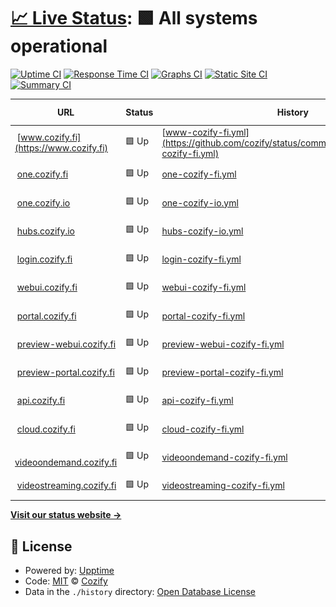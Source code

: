 # [📈 Live Status](https://status.cozify.io): <!--live status--> **🟩 All systems operational**

[![Uptime CI](https://github.com/cozify/status/workflows/Uptime%20CI/badge.svg)](https://github.com/cozify/status/actions?query=workflow%3A%22Uptime+CI%22)
[![Response Time CI](https://github.com/cozify/status/workflows/Response%20Time%20CI/badge.svg)](https://github.com/cozify/status/actions?query=workflow%3A%22Response+Time+CI%22)
[![Graphs CI](https://github.com/cozify/status/workflows/Graphs%20CI/badge.svg)](https://github.com/cozify/status/actions?query=workflow%3A%22Graphs+CI%22)
[![Static Site CI](https://github.com/cozify/status/workflows/Static%20Site%20CI/badge.svg)](https://github.com/cozify/status/actions?query=workflow%3A%22Static+Site+CI%22)
[![Summary CI](https://github.com/cozify/status/workflows/Summary%20CI/badge.svg)](https://github.com/cozify/status/actions?query=workflow%3A%22Summary+CI%22)

<!--start: status pages-->
<!-- This summary is generated by Upptime (https://github.com/upptime/upptime) -->
<!-- Do not edit this manually, your changes will be overwritten -->
<!-- prettier-ignore -->
| URL | Status | History | Response Time | Uptime |
| --- | ------ | ------- | ------------- | ------ |
| <img alt="" src="https://icons.duckduckgo.com/ip3/www.cozify.fi.ico" height="13"> [www.cozify.fi](https://www.cozify.fi) | 🟩 Up | [www-cozify-fi.yml](https://github.com/cozify/status/commits/HEAD/history/www-cozify-fi.yml) | <details><summary><img alt="Response time graph" src="./graphs/www-cozify-fi/response-time-week.png" height="20"> 329ms</summary><br><a href="https://status.cozify.io/history/www-cozify-fi"><img alt="Response time 465" src="https://img.shields.io/endpoint?url=https%3A%2F%2Fraw.githubusercontent.com%2Fcozify%2Fstatus%2FHEAD%2Fapi%2Fwww-cozify-fi%2Fresponse-time.json"></a><br><a href="https://status.cozify.io/history/www-cozify-fi"><img alt="24-hour response time 274" src="https://img.shields.io/endpoint?url=https%3A%2F%2Fraw.githubusercontent.com%2Fcozify%2Fstatus%2FHEAD%2Fapi%2Fwww-cozify-fi%2Fresponse-time-day.json"></a><br><a href="https://status.cozify.io/history/www-cozify-fi"><img alt="7-day response time 329" src="https://img.shields.io/endpoint?url=https%3A%2F%2Fraw.githubusercontent.com%2Fcozify%2Fstatus%2FHEAD%2Fapi%2Fwww-cozify-fi%2Fresponse-time-week.json"></a><br><a href="https://status.cozify.io/history/www-cozify-fi"><img alt="30-day response time 378" src="https://img.shields.io/endpoint?url=https%3A%2F%2Fraw.githubusercontent.com%2Fcozify%2Fstatus%2FHEAD%2Fapi%2Fwww-cozify-fi%2Fresponse-time-month.json"></a><br><a href="https://status.cozify.io/history/www-cozify-fi"><img alt="1-year response time 465" src="https://img.shields.io/endpoint?url=https%3A%2F%2Fraw.githubusercontent.com%2Fcozify%2Fstatus%2FHEAD%2Fapi%2Fwww-cozify-fi%2Fresponse-time-year.json"></a></details> | <details><summary><a href="https://status.cozify.io/history/www-cozify-fi">100.00%</a></summary><a href="https://status.cozify.io/history/www-cozify-fi"><img alt="All-time uptime 100.00%" src="https://img.shields.io/endpoint?url=https%3A%2F%2Fraw.githubusercontent.com%2Fcozify%2Fstatus%2FHEAD%2Fapi%2Fwww-cozify-fi%2Fuptime.json"></a><br><a href="https://status.cozify.io/history/www-cozify-fi"><img alt="24-hour uptime 100.00%" src="https://img.shields.io/endpoint?url=https%3A%2F%2Fraw.githubusercontent.com%2Fcozify%2Fstatus%2FHEAD%2Fapi%2Fwww-cozify-fi%2Fuptime-day.json"></a><br><a href="https://status.cozify.io/history/www-cozify-fi"><img alt="7-day uptime 100.00%" src="https://img.shields.io/endpoint?url=https%3A%2F%2Fraw.githubusercontent.com%2Fcozify%2Fstatus%2FHEAD%2Fapi%2Fwww-cozify-fi%2Fuptime-week.json"></a><br><a href="https://status.cozify.io/history/www-cozify-fi"><img alt="30-day uptime 100.00%" src="https://img.shields.io/endpoint?url=https%3A%2F%2Fraw.githubusercontent.com%2Fcozify%2Fstatus%2FHEAD%2Fapi%2Fwww-cozify-fi%2Fuptime-month.json"></a><br><a href="https://status.cozify.io/history/www-cozify-fi"><img alt="1-year uptime 100.00%" src="https://img.shields.io/endpoint?url=https%3A%2F%2Fraw.githubusercontent.com%2Fcozify%2Fstatus%2FHEAD%2Fapi%2Fwww-cozify-fi%2Fuptime-year.json"></a></details>
| <img alt="" src="https://status.cozify.io/favicon.svg" height="13"> [one.cozify.fi](https://one.cozify.fi/_/health) | 🟩 Up | [one-cozify-fi.yml](https://github.com/cozify/status/commits/HEAD/history/one-cozify-fi.yml) | <details><summary><img alt="Response time graph" src="./graphs/one-cozify-fi/response-time-week.png" height="20"> 672ms</summary><br><a href="https://status.cozify.io/history/one-cozify-fi"><img alt="Response time 815" src="https://img.shields.io/endpoint?url=https%3A%2F%2Fraw.githubusercontent.com%2Fcozify%2Fstatus%2FHEAD%2Fapi%2Fone-cozify-fi%2Fresponse-time.json"></a><br><a href="https://status.cozify.io/history/one-cozify-fi"><img alt="24-hour response time 485" src="https://img.shields.io/endpoint?url=https%3A%2F%2Fraw.githubusercontent.com%2Fcozify%2Fstatus%2FHEAD%2Fapi%2Fone-cozify-fi%2Fresponse-time-day.json"></a><br><a href="https://status.cozify.io/history/one-cozify-fi"><img alt="7-day response time 672" src="https://img.shields.io/endpoint?url=https%3A%2F%2Fraw.githubusercontent.com%2Fcozify%2Fstatus%2FHEAD%2Fapi%2Fone-cozify-fi%2Fresponse-time-week.json"></a><br><a href="https://status.cozify.io/history/one-cozify-fi"><img alt="30-day response time 897" src="https://img.shields.io/endpoint?url=https%3A%2F%2Fraw.githubusercontent.com%2Fcozify%2Fstatus%2FHEAD%2Fapi%2Fone-cozify-fi%2Fresponse-time-month.json"></a><br><a href="https://status.cozify.io/history/one-cozify-fi"><img alt="1-year response time 815" src="https://img.shields.io/endpoint?url=https%3A%2F%2Fraw.githubusercontent.com%2Fcozify%2Fstatus%2FHEAD%2Fapi%2Fone-cozify-fi%2Fresponse-time-year.json"></a></details> | <details><summary><a href="https://status.cozify.io/history/one-cozify-fi">100.00%</a></summary><a href="https://status.cozify.io/history/one-cozify-fi"><img alt="All-time uptime 99.99%" src="https://img.shields.io/endpoint?url=https%3A%2F%2Fraw.githubusercontent.com%2Fcozify%2Fstatus%2FHEAD%2Fapi%2Fone-cozify-fi%2Fuptime.json"></a><br><a href="https://status.cozify.io/history/one-cozify-fi"><img alt="24-hour uptime 100.00%" src="https://img.shields.io/endpoint?url=https%3A%2F%2Fraw.githubusercontent.com%2Fcozify%2Fstatus%2FHEAD%2Fapi%2Fone-cozify-fi%2Fuptime-day.json"></a><br><a href="https://status.cozify.io/history/one-cozify-fi"><img alt="7-day uptime 100.00%" src="https://img.shields.io/endpoint?url=https%3A%2F%2Fraw.githubusercontent.com%2Fcozify%2Fstatus%2FHEAD%2Fapi%2Fone-cozify-fi%2Fuptime-week.json"></a><br><a href="https://status.cozify.io/history/one-cozify-fi"><img alt="30-day uptime 100.00%" src="https://img.shields.io/endpoint?url=https%3A%2F%2Fraw.githubusercontent.com%2Fcozify%2Fstatus%2FHEAD%2Fapi%2Fone-cozify-fi%2Fuptime-month.json"></a><br><a href="https://status.cozify.io/history/one-cozify-fi"><img alt="1-year uptime 99.99%" src="https://img.shields.io/endpoint?url=https%3A%2F%2Fraw.githubusercontent.com%2Fcozify%2Fstatus%2FHEAD%2Fapi%2Fone-cozify-fi%2Fuptime-year.json"></a></details>
| <img alt="" src="https://status.cozify.io/favicon.svg" height="13"> [one.cozify.io](https://one.cozify.io/_/health) | 🟩 Up | [one-cozify-io.yml](https://github.com/cozify/status/commits/HEAD/history/one-cozify-io.yml) | <details><summary><img alt="Response time graph" src="./graphs/one-cozify-io/response-time-week.png" height="20"> 481ms</summary><br><a href="https://status.cozify.io/history/one-cozify-io"><img alt="Response time 670" src="https://img.shields.io/endpoint?url=https%3A%2F%2Fraw.githubusercontent.com%2Fcozify%2Fstatus%2FHEAD%2Fapi%2Fone-cozify-io%2Fresponse-time.json"></a><br><a href="https://status.cozify.io/history/one-cozify-io"><img alt="24-hour response time 396" src="https://img.shields.io/endpoint?url=https%3A%2F%2Fraw.githubusercontent.com%2Fcozify%2Fstatus%2FHEAD%2Fapi%2Fone-cozify-io%2Fresponse-time-day.json"></a><br><a href="https://status.cozify.io/history/one-cozify-io"><img alt="7-day response time 481" src="https://img.shields.io/endpoint?url=https%3A%2F%2Fraw.githubusercontent.com%2Fcozify%2Fstatus%2FHEAD%2Fapi%2Fone-cozify-io%2Fresponse-time-week.json"></a><br><a href="https://status.cozify.io/history/one-cozify-io"><img alt="30-day response time 518" src="https://img.shields.io/endpoint?url=https%3A%2F%2Fraw.githubusercontent.com%2Fcozify%2Fstatus%2FHEAD%2Fapi%2Fone-cozify-io%2Fresponse-time-month.json"></a><br><a href="https://status.cozify.io/history/one-cozify-io"><img alt="1-year response time 670" src="https://img.shields.io/endpoint?url=https%3A%2F%2Fraw.githubusercontent.com%2Fcozify%2Fstatus%2FHEAD%2Fapi%2Fone-cozify-io%2Fresponse-time-year.json"></a></details> | <details><summary><a href="https://status.cozify.io/history/one-cozify-io">100.00%</a></summary><a href="https://status.cozify.io/history/one-cozify-io"><img alt="All-time uptime 100.00%" src="https://img.shields.io/endpoint?url=https%3A%2F%2Fraw.githubusercontent.com%2Fcozify%2Fstatus%2FHEAD%2Fapi%2Fone-cozify-io%2Fuptime.json"></a><br><a href="https://status.cozify.io/history/one-cozify-io"><img alt="24-hour uptime 100.00%" src="https://img.shields.io/endpoint?url=https%3A%2F%2Fraw.githubusercontent.com%2Fcozify%2Fstatus%2FHEAD%2Fapi%2Fone-cozify-io%2Fuptime-day.json"></a><br><a href="https://status.cozify.io/history/one-cozify-io"><img alt="7-day uptime 100.00%" src="https://img.shields.io/endpoint?url=https%3A%2F%2Fraw.githubusercontent.com%2Fcozify%2Fstatus%2FHEAD%2Fapi%2Fone-cozify-io%2Fuptime-week.json"></a><br><a href="https://status.cozify.io/history/one-cozify-io"><img alt="30-day uptime 100.00%" src="https://img.shields.io/endpoint?url=https%3A%2F%2Fraw.githubusercontent.com%2Fcozify%2Fstatus%2FHEAD%2Fapi%2Fone-cozify-io%2Fuptime-month.json"></a><br><a href="https://status.cozify.io/history/one-cozify-io"><img alt="1-year uptime 100.00%" src="https://img.shields.io/endpoint?url=https%3A%2F%2Fraw.githubusercontent.com%2Fcozify%2Fstatus%2FHEAD%2Fapi%2Fone-cozify-io%2Fuptime-year.json"></a></details>
| <img alt="" src="https://status.cozify.io/favicon.svg" height="13"> [hubs.cozify.io](https://hubs.cozify.io/_/health) | 🟩 Up | [hubs-cozify-io.yml](https://github.com/cozify/status/commits/HEAD/history/hubs-cozify-io.yml) | <details><summary><img alt="Response time graph" src="./graphs/hubs-cozify-io/response-time-week.png" height="20"> 509ms</summary><br><a href="https://status.cozify.io/history/hubs-cozify-io"><img alt="Response time 632" src="https://img.shields.io/endpoint?url=https%3A%2F%2Fraw.githubusercontent.com%2Fcozify%2Fstatus%2FHEAD%2Fapi%2Fhubs-cozify-io%2Fresponse-time.json"></a><br><a href="https://status.cozify.io/history/hubs-cozify-io"><img alt="24-hour response time 616" src="https://img.shields.io/endpoint?url=https%3A%2F%2Fraw.githubusercontent.com%2Fcozify%2Fstatus%2FHEAD%2Fapi%2Fhubs-cozify-io%2Fresponse-time-day.json"></a><br><a href="https://status.cozify.io/history/hubs-cozify-io"><img alt="7-day response time 509" src="https://img.shields.io/endpoint?url=https%3A%2F%2Fraw.githubusercontent.com%2Fcozify%2Fstatus%2FHEAD%2Fapi%2Fhubs-cozify-io%2Fresponse-time-week.json"></a><br><a href="https://status.cozify.io/history/hubs-cozify-io"><img alt="30-day response time 513" src="https://img.shields.io/endpoint?url=https%3A%2F%2Fraw.githubusercontent.com%2Fcozify%2Fstatus%2FHEAD%2Fapi%2Fhubs-cozify-io%2Fresponse-time-month.json"></a><br><a href="https://status.cozify.io/history/hubs-cozify-io"><img alt="1-year response time 632" src="https://img.shields.io/endpoint?url=https%3A%2F%2Fraw.githubusercontent.com%2Fcozify%2Fstatus%2FHEAD%2Fapi%2Fhubs-cozify-io%2Fresponse-time-year.json"></a></details> | <details><summary><a href="https://status.cozify.io/history/hubs-cozify-io">100.00%</a></summary><a href="https://status.cozify.io/history/hubs-cozify-io"><img alt="All-time uptime 100.00%" src="https://img.shields.io/endpoint?url=https%3A%2F%2Fraw.githubusercontent.com%2Fcozify%2Fstatus%2FHEAD%2Fapi%2Fhubs-cozify-io%2Fuptime.json"></a><br><a href="https://status.cozify.io/history/hubs-cozify-io"><img alt="24-hour uptime 100.00%" src="https://img.shields.io/endpoint?url=https%3A%2F%2Fraw.githubusercontent.com%2Fcozify%2Fstatus%2FHEAD%2Fapi%2Fhubs-cozify-io%2Fuptime-day.json"></a><br><a href="https://status.cozify.io/history/hubs-cozify-io"><img alt="7-day uptime 100.00%" src="https://img.shields.io/endpoint?url=https%3A%2F%2Fraw.githubusercontent.com%2Fcozify%2Fstatus%2FHEAD%2Fapi%2Fhubs-cozify-io%2Fuptime-week.json"></a><br><a href="https://status.cozify.io/history/hubs-cozify-io"><img alt="30-day uptime 100.00%" src="https://img.shields.io/endpoint?url=https%3A%2F%2Fraw.githubusercontent.com%2Fcozify%2Fstatus%2FHEAD%2Fapi%2Fhubs-cozify-io%2Fuptime-month.json"></a><br><a href="https://status.cozify.io/history/hubs-cozify-io"><img alt="1-year uptime 100.00%" src="https://img.shields.io/endpoint?url=https%3A%2F%2Fraw.githubusercontent.com%2Fcozify%2Fstatus%2FHEAD%2Fapi%2Fhubs-cozify-io%2Fuptime-year.json"></a></details>
| <img alt="" src="https://icons.duckduckgo.com/ip3/login.cozify.fi.ico" height="13"> [login.cozify.fi](https://login.cozify.fi) | 🟩 Up | [login-cozify-fi.yml](https://github.com/cozify/status/commits/HEAD/history/login-cozify-fi.yml) | <details><summary><img alt="Response time graph" src="./graphs/login-cozify-fi/response-time-week.png" height="20"> 534ms</summary><br><a href="https://status.cozify.io/history/login-cozify-fi"><img alt="Response time 612" src="https://img.shields.io/endpoint?url=https%3A%2F%2Fraw.githubusercontent.com%2Fcozify%2Fstatus%2FHEAD%2Fapi%2Flogin-cozify-fi%2Fresponse-time.json"></a><br><a href="https://status.cozify.io/history/login-cozify-fi"><img alt="24-hour response time 442" src="https://img.shields.io/endpoint?url=https%3A%2F%2Fraw.githubusercontent.com%2Fcozify%2Fstatus%2FHEAD%2Fapi%2Flogin-cozify-fi%2Fresponse-time-day.json"></a><br><a href="https://status.cozify.io/history/login-cozify-fi"><img alt="7-day response time 534" src="https://img.shields.io/endpoint?url=https%3A%2F%2Fraw.githubusercontent.com%2Fcozify%2Fstatus%2FHEAD%2Fapi%2Flogin-cozify-fi%2Fresponse-time-week.json"></a><br><a href="https://status.cozify.io/history/login-cozify-fi"><img alt="30-day response time 534" src="https://img.shields.io/endpoint?url=https%3A%2F%2Fraw.githubusercontent.com%2Fcozify%2Fstatus%2FHEAD%2Fapi%2Flogin-cozify-fi%2Fresponse-time-month.json"></a><br><a href="https://status.cozify.io/history/login-cozify-fi"><img alt="1-year response time 612" src="https://img.shields.io/endpoint?url=https%3A%2F%2Fraw.githubusercontent.com%2Fcozify%2Fstatus%2FHEAD%2Fapi%2Flogin-cozify-fi%2Fresponse-time-year.json"></a></details> | <details><summary><a href="https://status.cozify.io/history/login-cozify-fi">100.00%</a></summary><a href="https://status.cozify.io/history/login-cozify-fi"><img alt="All-time uptime 100.00%" src="https://img.shields.io/endpoint?url=https%3A%2F%2Fraw.githubusercontent.com%2Fcozify%2Fstatus%2FHEAD%2Fapi%2Flogin-cozify-fi%2Fuptime.json"></a><br><a href="https://status.cozify.io/history/login-cozify-fi"><img alt="24-hour uptime 100.00%" src="https://img.shields.io/endpoint?url=https%3A%2F%2Fraw.githubusercontent.com%2Fcozify%2Fstatus%2FHEAD%2Fapi%2Flogin-cozify-fi%2Fuptime-day.json"></a><br><a href="https://status.cozify.io/history/login-cozify-fi"><img alt="7-day uptime 100.00%" src="https://img.shields.io/endpoint?url=https%3A%2F%2Fraw.githubusercontent.com%2Fcozify%2Fstatus%2FHEAD%2Fapi%2Flogin-cozify-fi%2Fuptime-week.json"></a><br><a href="https://status.cozify.io/history/login-cozify-fi"><img alt="30-day uptime 100.00%" src="https://img.shields.io/endpoint?url=https%3A%2F%2Fraw.githubusercontent.com%2Fcozify%2Fstatus%2FHEAD%2Fapi%2Flogin-cozify-fi%2Fuptime-month.json"></a><br><a href="https://status.cozify.io/history/login-cozify-fi"><img alt="1-year uptime 100.00%" src="https://img.shields.io/endpoint?url=https%3A%2F%2Fraw.githubusercontent.com%2Fcozify%2Fstatus%2FHEAD%2Fapi%2Flogin-cozify-fi%2Fuptime-year.json"></a></details>
| <img alt="" src="https://icons.duckduckgo.com/ip3/webui.cozify.fi.ico" height="13"> [webui.cozify.fi](https://webui.cozify.fi) | 🟩 Up | [webui-cozify-fi.yml](https://github.com/cozify/status/commits/HEAD/history/webui-cozify-fi.yml) | <details><summary><img alt="Response time graph" src="./graphs/webui-cozify-fi/response-time-week.png" height="20"> 142ms</summary><br><a href="https://status.cozify.io/history/webui-cozify-fi"><img alt="Response time 222" src="https://img.shields.io/endpoint?url=https%3A%2F%2Fraw.githubusercontent.com%2Fcozify%2Fstatus%2FHEAD%2Fapi%2Fwebui-cozify-fi%2Fresponse-time.json"></a><br><a href="https://status.cozify.io/history/webui-cozify-fi"><img alt="24-hour response time 148" src="https://img.shields.io/endpoint?url=https%3A%2F%2Fraw.githubusercontent.com%2Fcozify%2Fstatus%2FHEAD%2Fapi%2Fwebui-cozify-fi%2Fresponse-time-day.json"></a><br><a href="https://status.cozify.io/history/webui-cozify-fi"><img alt="7-day response time 142" src="https://img.shields.io/endpoint?url=https%3A%2F%2Fraw.githubusercontent.com%2Fcozify%2Fstatus%2FHEAD%2Fapi%2Fwebui-cozify-fi%2Fresponse-time-week.json"></a><br><a href="https://status.cozify.io/history/webui-cozify-fi"><img alt="30-day response time 198" src="https://img.shields.io/endpoint?url=https%3A%2F%2Fraw.githubusercontent.com%2Fcozify%2Fstatus%2FHEAD%2Fapi%2Fwebui-cozify-fi%2Fresponse-time-month.json"></a><br><a href="https://status.cozify.io/history/webui-cozify-fi"><img alt="1-year response time 222" src="https://img.shields.io/endpoint?url=https%3A%2F%2Fraw.githubusercontent.com%2Fcozify%2Fstatus%2FHEAD%2Fapi%2Fwebui-cozify-fi%2Fresponse-time-year.json"></a></details> | <details><summary><a href="https://status.cozify.io/history/webui-cozify-fi">100.00%</a></summary><a href="https://status.cozify.io/history/webui-cozify-fi"><img alt="All-time uptime 99.94%" src="https://img.shields.io/endpoint?url=https%3A%2F%2Fraw.githubusercontent.com%2Fcozify%2Fstatus%2FHEAD%2Fapi%2Fwebui-cozify-fi%2Fuptime.json"></a><br><a href="https://status.cozify.io/history/webui-cozify-fi"><img alt="24-hour uptime 100.00%" src="https://img.shields.io/endpoint?url=https%3A%2F%2Fraw.githubusercontent.com%2Fcozify%2Fstatus%2FHEAD%2Fapi%2Fwebui-cozify-fi%2Fuptime-day.json"></a><br><a href="https://status.cozify.io/history/webui-cozify-fi"><img alt="7-day uptime 100.00%" src="https://img.shields.io/endpoint?url=https%3A%2F%2Fraw.githubusercontent.com%2Fcozify%2Fstatus%2FHEAD%2Fapi%2Fwebui-cozify-fi%2Fuptime-week.json"></a><br><a href="https://status.cozify.io/history/webui-cozify-fi"><img alt="30-day uptime 100.00%" src="https://img.shields.io/endpoint?url=https%3A%2F%2Fraw.githubusercontent.com%2Fcozify%2Fstatus%2FHEAD%2Fapi%2Fwebui-cozify-fi%2Fuptime-month.json"></a><br><a href="https://status.cozify.io/history/webui-cozify-fi"><img alt="1-year uptime 99.94%" src="https://img.shields.io/endpoint?url=https%3A%2F%2Fraw.githubusercontent.com%2Fcozify%2Fstatus%2FHEAD%2Fapi%2Fwebui-cozify-fi%2Fuptime-year.json"></a></details>
| <img alt="" src="https://icons.duckduckgo.com/ip3/portal.cozify.fi.ico" height="13"> [portal.cozify.fi](https://portal.cozify.fi) | 🟩 Up | [portal-cozify-fi.yml](https://github.com/cozify/status/commits/HEAD/history/portal-cozify-fi.yml) | <details><summary><img alt="Response time graph" src="./graphs/portal-cozify-fi/response-time-week.png" height="20"> 205ms</summary><br><a href="https://status.cozify.io/history/portal-cozify-fi"><img alt="Response time 217" src="https://img.shields.io/endpoint?url=https%3A%2F%2Fraw.githubusercontent.com%2Fcozify%2Fstatus%2FHEAD%2Fapi%2Fportal-cozify-fi%2Fresponse-time.json"></a><br><a href="https://status.cozify.io/history/portal-cozify-fi"><img alt="24-hour response time 92" src="https://img.shields.io/endpoint?url=https%3A%2F%2Fraw.githubusercontent.com%2Fcozify%2Fstatus%2FHEAD%2Fapi%2Fportal-cozify-fi%2Fresponse-time-day.json"></a><br><a href="https://status.cozify.io/history/portal-cozify-fi"><img alt="7-day response time 205" src="https://img.shields.io/endpoint?url=https%3A%2F%2Fraw.githubusercontent.com%2Fcozify%2Fstatus%2FHEAD%2Fapi%2Fportal-cozify-fi%2Fresponse-time-week.json"></a><br><a href="https://status.cozify.io/history/portal-cozify-fi"><img alt="30-day response time 220" src="https://img.shields.io/endpoint?url=https%3A%2F%2Fraw.githubusercontent.com%2Fcozify%2Fstatus%2FHEAD%2Fapi%2Fportal-cozify-fi%2Fresponse-time-month.json"></a><br><a href="https://status.cozify.io/history/portal-cozify-fi"><img alt="1-year response time 217" src="https://img.shields.io/endpoint?url=https%3A%2F%2Fraw.githubusercontent.com%2Fcozify%2Fstatus%2FHEAD%2Fapi%2Fportal-cozify-fi%2Fresponse-time-year.json"></a></details> | <details><summary><a href="https://status.cozify.io/history/portal-cozify-fi">100.00%</a></summary><a href="https://status.cozify.io/history/portal-cozify-fi"><img alt="All-time uptime 99.94%" src="https://img.shields.io/endpoint?url=https%3A%2F%2Fraw.githubusercontent.com%2Fcozify%2Fstatus%2FHEAD%2Fapi%2Fportal-cozify-fi%2Fuptime.json"></a><br><a href="https://status.cozify.io/history/portal-cozify-fi"><img alt="24-hour uptime 100.00%" src="https://img.shields.io/endpoint?url=https%3A%2F%2Fraw.githubusercontent.com%2Fcozify%2Fstatus%2FHEAD%2Fapi%2Fportal-cozify-fi%2Fuptime-day.json"></a><br><a href="https://status.cozify.io/history/portal-cozify-fi"><img alt="7-day uptime 100.00%" src="https://img.shields.io/endpoint?url=https%3A%2F%2Fraw.githubusercontent.com%2Fcozify%2Fstatus%2FHEAD%2Fapi%2Fportal-cozify-fi%2Fuptime-week.json"></a><br><a href="https://status.cozify.io/history/portal-cozify-fi"><img alt="30-day uptime 100.00%" src="https://img.shields.io/endpoint?url=https%3A%2F%2Fraw.githubusercontent.com%2Fcozify%2Fstatus%2FHEAD%2Fapi%2Fportal-cozify-fi%2Fuptime-month.json"></a><br><a href="https://status.cozify.io/history/portal-cozify-fi"><img alt="1-year uptime 99.94%" src="https://img.shields.io/endpoint?url=https%3A%2F%2Fraw.githubusercontent.com%2Fcozify%2Fstatus%2FHEAD%2Fapi%2Fportal-cozify-fi%2Fuptime-year.json"></a></details>
| <img alt="" src="https://icons.duckduckgo.com/ip3/preview-webui.cozify.fi.ico" height="13"> [preview-webui.cozify.fi](https://preview-webui.cozify.fi) | 🟩 Up | [preview-webui-cozify-fi.yml](https://github.com/cozify/status/commits/HEAD/history/preview-webui-cozify-fi.yml) | <details><summary><img alt="Response time graph" src="./graphs/preview-webui-cozify-fi/response-time-week.png" height="20"> 153ms</summary><br><a href="https://status.cozify.io/history/preview-webui-cozify-fi"><img alt="Response time 226" src="https://img.shields.io/endpoint?url=https%3A%2F%2Fraw.githubusercontent.com%2Fcozify%2Fstatus%2FHEAD%2Fapi%2Fpreview-webui-cozify-fi%2Fresponse-time.json"></a><br><a href="https://status.cozify.io/history/preview-webui-cozify-fi"><img alt="24-hour response time 74" src="https://img.shields.io/endpoint?url=https%3A%2F%2Fraw.githubusercontent.com%2Fcozify%2Fstatus%2FHEAD%2Fapi%2Fpreview-webui-cozify-fi%2Fresponse-time-day.json"></a><br><a href="https://status.cozify.io/history/preview-webui-cozify-fi"><img alt="7-day response time 153" src="https://img.shields.io/endpoint?url=https%3A%2F%2Fraw.githubusercontent.com%2Fcozify%2Fstatus%2FHEAD%2Fapi%2Fpreview-webui-cozify-fi%2Fresponse-time-week.json"></a><br><a href="https://status.cozify.io/history/preview-webui-cozify-fi"><img alt="30-day response time 206" src="https://img.shields.io/endpoint?url=https%3A%2F%2Fraw.githubusercontent.com%2Fcozify%2Fstatus%2FHEAD%2Fapi%2Fpreview-webui-cozify-fi%2Fresponse-time-month.json"></a><br><a href="https://status.cozify.io/history/preview-webui-cozify-fi"><img alt="1-year response time 226" src="https://img.shields.io/endpoint?url=https%3A%2F%2Fraw.githubusercontent.com%2Fcozify%2Fstatus%2FHEAD%2Fapi%2Fpreview-webui-cozify-fi%2Fresponse-time-year.json"></a></details> | <details><summary><a href="https://status.cozify.io/history/preview-webui-cozify-fi">100.00%</a></summary><a href="https://status.cozify.io/history/preview-webui-cozify-fi"><img alt="All-time uptime 99.94%" src="https://img.shields.io/endpoint?url=https%3A%2F%2Fraw.githubusercontent.com%2Fcozify%2Fstatus%2FHEAD%2Fapi%2Fpreview-webui-cozify-fi%2Fuptime.json"></a><br><a href="https://status.cozify.io/history/preview-webui-cozify-fi"><img alt="24-hour uptime 100.00%" src="https://img.shields.io/endpoint?url=https%3A%2F%2Fraw.githubusercontent.com%2Fcozify%2Fstatus%2FHEAD%2Fapi%2Fpreview-webui-cozify-fi%2Fuptime-day.json"></a><br><a href="https://status.cozify.io/history/preview-webui-cozify-fi"><img alt="7-day uptime 100.00%" src="https://img.shields.io/endpoint?url=https%3A%2F%2Fraw.githubusercontent.com%2Fcozify%2Fstatus%2FHEAD%2Fapi%2Fpreview-webui-cozify-fi%2Fuptime-week.json"></a><br><a href="https://status.cozify.io/history/preview-webui-cozify-fi"><img alt="30-day uptime 100.00%" src="https://img.shields.io/endpoint?url=https%3A%2F%2Fraw.githubusercontent.com%2Fcozify%2Fstatus%2FHEAD%2Fapi%2Fpreview-webui-cozify-fi%2Fuptime-month.json"></a><br><a href="https://status.cozify.io/history/preview-webui-cozify-fi"><img alt="1-year uptime 99.94%" src="https://img.shields.io/endpoint?url=https%3A%2F%2Fraw.githubusercontent.com%2Fcozify%2Fstatus%2FHEAD%2Fapi%2Fpreview-webui-cozify-fi%2Fuptime-year.json"></a></details>
| <img alt="" src="https://icons.duckduckgo.com/ip3/preview-portal.cozify.fi.ico" height="13"> [preview-portal.cozify.fi](https://preview-portal.cozify.fi) | 🟩 Up | [preview-portal-cozify-fi.yml](https://github.com/cozify/status/commits/HEAD/history/preview-portal-cozify-fi.yml) | <details><summary><img alt="Response time graph" src="./graphs/preview-portal-cozify-fi/response-time-week.png" height="20"> 165ms</summary><br><a href="https://status.cozify.io/history/preview-portal-cozify-fi"><img alt="Response time 235" src="https://img.shields.io/endpoint?url=https%3A%2F%2Fraw.githubusercontent.com%2Fcozify%2Fstatus%2FHEAD%2Fapi%2Fpreview-portal-cozify-fi%2Fresponse-time.json"></a><br><a href="https://status.cozify.io/history/preview-portal-cozify-fi"><img alt="24-hour response time 136" src="https://img.shields.io/endpoint?url=https%3A%2F%2Fraw.githubusercontent.com%2Fcozify%2Fstatus%2FHEAD%2Fapi%2Fpreview-portal-cozify-fi%2Fresponse-time-day.json"></a><br><a href="https://status.cozify.io/history/preview-portal-cozify-fi"><img alt="7-day response time 165" src="https://img.shields.io/endpoint?url=https%3A%2F%2Fraw.githubusercontent.com%2Fcozify%2Fstatus%2FHEAD%2Fapi%2Fpreview-portal-cozify-fi%2Fresponse-time-week.json"></a><br><a href="https://status.cozify.io/history/preview-portal-cozify-fi"><img alt="30-day response time 200" src="https://img.shields.io/endpoint?url=https%3A%2F%2Fraw.githubusercontent.com%2Fcozify%2Fstatus%2FHEAD%2Fapi%2Fpreview-portal-cozify-fi%2Fresponse-time-month.json"></a><br><a href="https://status.cozify.io/history/preview-portal-cozify-fi"><img alt="1-year response time 235" src="https://img.shields.io/endpoint?url=https%3A%2F%2Fraw.githubusercontent.com%2Fcozify%2Fstatus%2FHEAD%2Fapi%2Fpreview-portal-cozify-fi%2Fresponse-time-year.json"></a></details> | <details><summary><a href="https://status.cozify.io/history/preview-portal-cozify-fi">100.00%</a></summary><a href="https://status.cozify.io/history/preview-portal-cozify-fi"><img alt="All-time uptime 99.94%" src="https://img.shields.io/endpoint?url=https%3A%2F%2Fraw.githubusercontent.com%2Fcozify%2Fstatus%2FHEAD%2Fapi%2Fpreview-portal-cozify-fi%2Fuptime.json"></a><br><a href="https://status.cozify.io/history/preview-portal-cozify-fi"><img alt="24-hour uptime 100.00%" src="https://img.shields.io/endpoint?url=https%3A%2F%2Fraw.githubusercontent.com%2Fcozify%2Fstatus%2FHEAD%2Fapi%2Fpreview-portal-cozify-fi%2Fuptime-day.json"></a><br><a href="https://status.cozify.io/history/preview-portal-cozify-fi"><img alt="7-day uptime 100.00%" src="https://img.shields.io/endpoint?url=https%3A%2F%2Fraw.githubusercontent.com%2Fcozify%2Fstatus%2FHEAD%2Fapi%2Fpreview-portal-cozify-fi%2Fuptime-week.json"></a><br><a href="https://status.cozify.io/history/preview-portal-cozify-fi"><img alt="30-day uptime 100.00%" src="https://img.shields.io/endpoint?url=https%3A%2F%2Fraw.githubusercontent.com%2Fcozify%2Fstatus%2FHEAD%2Fapi%2Fpreview-portal-cozify-fi%2Fuptime-month.json"></a><br><a href="https://status.cozify.io/history/preview-portal-cozify-fi"><img alt="1-year uptime 99.94%" src="https://img.shields.io/endpoint?url=https%3A%2F%2Fraw.githubusercontent.com%2Fcozify%2Fstatus%2FHEAD%2Fapi%2Fpreview-portal-cozify-fi%2Fuptime-year.json"></a></details>
| <img alt="" src="https://status.cozify.io/favicon.svg" height="13"> [api.cozify.fi](https://api.cozify.fi) | 🟩 Up | [api-cozify-fi.yml](https://github.com/cozify/status/commits/HEAD/history/api-cozify-fi.yml) | <details><summary><img alt="Response time graph" src="./graphs/api-cozify-fi/response-time-week.png" height="20"> 437ms</summary><br><a href="https://status.cozify.io/history/api-cozify-fi"><img alt="Response time 530" src="https://img.shields.io/endpoint?url=https%3A%2F%2Fraw.githubusercontent.com%2Fcozify%2Fstatus%2FHEAD%2Fapi%2Fapi-cozify-fi%2Fresponse-time.json"></a><br><a href="https://status.cozify.io/history/api-cozify-fi"><img alt="24-hour response time 372" src="https://img.shields.io/endpoint?url=https%3A%2F%2Fraw.githubusercontent.com%2Fcozify%2Fstatus%2FHEAD%2Fapi%2Fapi-cozify-fi%2Fresponse-time-day.json"></a><br><a href="https://status.cozify.io/history/api-cozify-fi"><img alt="7-day response time 437" src="https://img.shields.io/endpoint?url=https%3A%2F%2Fraw.githubusercontent.com%2Fcozify%2Fstatus%2FHEAD%2Fapi%2Fapi-cozify-fi%2Fresponse-time-week.json"></a><br><a href="https://status.cozify.io/history/api-cozify-fi"><img alt="30-day response time 467" src="https://img.shields.io/endpoint?url=https%3A%2F%2Fraw.githubusercontent.com%2Fcozify%2Fstatus%2FHEAD%2Fapi%2Fapi-cozify-fi%2Fresponse-time-month.json"></a><br><a href="https://status.cozify.io/history/api-cozify-fi"><img alt="1-year response time 530" src="https://img.shields.io/endpoint?url=https%3A%2F%2Fraw.githubusercontent.com%2Fcozify%2Fstatus%2FHEAD%2Fapi%2Fapi-cozify-fi%2Fresponse-time-year.json"></a></details> | <details><summary><a href="https://status.cozify.io/history/api-cozify-fi">100.00%</a></summary><a href="https://status.cozify.io/history/api-cozify-fi"><img alt="All-time uptime 99.99%" src="https://img.shields.io/endpoint?url=https%3A%2F%2Fraw.githubusercontent.com%2Fcozify%2Fstatus%2FHEAD%2Fapi%2Fapi-cozify-fi%2Fuptime.json"></a><br><a href="https://status.cozify.io/history/api-cozify-fi"><img alt="24-hour uptime 100.00%" src="https://img.shields.io/endpoint?url=https%3A%2F%2Fraw.githubusercontent.com%2Fcozify%2Fstatus%2FHEAD%2Fapi%2Fapi-cozify-fi%2Fuptime-day.json"></a><br><a href="https://status.cozify.io/history/api-cozify-fi"><img alt="7-day uptime 100.00%" src="https://img.shields.io/endpoint?url=https%3A%2F%2Fraw.githubusercontent.com%2Fcozify%2Fstatus%2FHEAD%2Fapi%2Fapi-cozify-fi%2Fuptime-week.json"></a><br><a href="https://status.cozify.io/history/api-cozify-fi"><img alt="30-day uptime 100.00%" src="https://img.shields.io/endpoint?url=https%3A%2F%2Fraw.githubusercontent.com%2Fcozify%2Fstatus%2FHEAD%2Fapi%2Fapi-cozify-fi%2Fuptime-month.json"></a><br><a href="https://status.cozify.io/history/api-cozify-fi"><img alt="1-year uptime 99.99%" src="https://img.shields.io/endpoint?url=https%3A%2F%2Fraw.githubusercontent.com%2Fcozify%2Fstatus%2FHEAD%2Fapi%2Fapi-cozify-fi%2Fuptime-year.json"></a></details>
| <img alt="" src="https://status.cozify.io/favicon.svg" height="13"> [cloud.cozify.fi](https://cloud.cozify.fi) | 🟩 Up | [cloud-cozify-fi.yml](https://github.com/cozify/status/commits/HEAD/history/cloud-cozify-fi.yml) | <details><summary><img alt="Response time graph" src="./graphs/cloud-cozify-fi/response-time-week.png" height="20"> 469ms</summary><br><a href="https://status.cozify.io/history/cloud-cozify-fi"><img alt="Response time 518" src="https://img.shields.io/endpoint?url=https%3A%2F%2Fraw.githubusercontent.com%2Fcozify%2Fstatus%2FHEAD%2Fapi%2Fcloud-cozify-fi%2Fresponse-time.json"></a><br><a href="https://status.cozify.io/history/cloud-cozify-fi"><img alt="24-hour response time 356" src="https://img.shields.io/endpoint?url=https%3A%2F%2Fraw.githubusercontent.com%2Fcozify%2Fstatus%2FHEAD%2Fapi%2Fcloud-cozify-fi%2Fresponse-time-day.json"></a><br><a href="https://status.cozify.io/history/cloud-cozify-fi"><img alt="7-day response time 469" src="https://img.shields.io/endpoint?url=https%3A%2F%2Fraw.githubusercontent.com%2Fcozify%2Fstatus%2FHEAD%2Fapi%2Fcloud-cozify-fi%2Fresponse-time-week.json"></a><br><a href="https://status.cozify.io/history/cloud-cozify-fi"><img alt="30-day response time 476" src="https://img.shields.io/endpoint?url=https%3A%2F%2Fraw.githubusercontent.com%2Fcozify%2Fstatus%2FHEAD%2Fapi%2Fcloud-cozify-fi%2Fresponse-time-month.json"></a><br><a href="https://status.cozify.io/history/cloud-cozify-fi"><img alt="1-year response time 518" src="https://img.shields.io/endpoint?url=https%3A%2F%2Fraw.githubusercontent.com%2Fcozify%2Fstatus%2FHEAD%2Fapi%2Fcloud-cozify-fi%2Fresponse-time-year.json"></a></details> | <details><summary><a href="https://status.cozify.io/history/cloud-cozify-fi">100.00%</a></summary><a href="https://status.cozify.io/history/cloud-cozify-fi"><img alt="All-time uptime 99.99%" src="https://img.shields.io/endpoint?url=https%3A%2F%2Fraw.githubusercontent.com%2Fcozify%2Fstatus%2FHEAD%2Fapi%2Fcloud-cozify-fi%2Fuptime.json"></a><br><a href="https://status.cozify.io/history/cloud-cozify-fi"><img alt="24-hour uptime 100.00%" src="https://img.shields.io/endpoint?url=https%3A%2F%2Fraw.githubusercontent.com%2Fcozify%2Fstatus%2FHEAD%2Fapi%2Fcloud-cozify-fi%2Fuptime-day.json"></a><br><a href="https://status.cozify.io/history/cloud-cozify-fi"><img alt="7-day uptime 100.00%" src="https://img.shields.io/endpoint?url=https%3A%2F%2Fraw.githubusercontent.com%2Fcozify%2Fstatus%2FHEAD%2Fapi%2Fcloud-cozify-fi%2Fuptime-week.json"></a><br><a href="https://status.cozify.io/history/cloud-cozify-fi"><img alt="30-day uptime 100.00%" src="https://img.shields.io/endpoint?url=https%3A%2F%2Fraw.githubusercontent.com%2Fcozify%2Fstatus%2FHEAD%2Fapi%2Fcloud-cozify-fi%2Fuptime-month.json"></a><br><a href="https://status.cozify.io/history/cloud-cozify-fi"><img alt="1-year uptime 99.99%" src="https://img.shields.io/endpoint?url=https%3A%2F%2Fraw.githubusercontent.com%2Fcozify%2Fstatus%2FHEAD%2Fapi%2Fcloud-cozify-fi%2Fuptime-year.json"></a></details>
| <img alt="" src="https://status.cozify.io/favicon.svg" height="13"> [videoondemand.cozify.fi](https://videoondemand.cozify.fi) | 🟩 Up | [videoondemand-cozify-fi.yml](https://github.com/cozify/status/commits/HEAD/history/videoondemand-cozify-fi.yml) | <details><summary><img alt="Response time graph" src="./graphs/videoondemand-cozify-fi/response-time-week.png" height="20"> 395ms</summary><br><a href="https://status.cozify.io/history/videoondemand-cozify-fi"><img alt="Response time 460" src="https://img.shields.io/endpoint?url=https%3A%2F%2Fraw.githubusercontent.com%2Fcozify%2Fstatus%2FHEAD%2Fapi%2Fvideoondemand-cozify-fi%2Fresponse-time.json"></a><br><a href="https://status.cozify.io/history/videoondemand-cozify-fi"><img alt="24-hour response time 351" src="https://img.shields.io/endpoint?url=https%3A%2F%2Fraw.githubusercontent.com%2Fcozify%2Fstatus%2FHEAD%2Fapi%2Fvideoondemand-cozify-fi%2Fresponse-time-day.json"></a><br><a href="https://status.cozify.io/history/videoondemand-cozify-fi"><img alt="7-day response time 395" src="https://img.shields.io/endpoint?url=https%3A%2F%2Fraw.githubusercontent.com%2Fcozify%2Fstatus%2FHEAD%2Fapi%2Fvideoondemand-cozify-fi%2Fresponse-time-week.json"></a><br><a href="https://status.cozify.io/history/videoondemand-cozify-fi"><img alt="30-day response time 439" src="https://img.shields.io/endpoint?url=https%3A%2F%2Fraw.githubusercontent.com%2Fcozify%2Fstatus%2FHEAD%2Fapi%2Fvideoondemand-cozify-fi%2Fresponse-time-month.json"></a><br><a href="https://status.cozify.io/history/videoondemand-cozify-fi"><img alt="1-year response time 460" src="https://img.shields.io/endpoint?url=https%3A%2F%2Fraw.githubusercontent.com%2Fcozify%2Fstatus%2FHEAD%2Fapi%2Fvideoondemand-cozify-fi%2Fresponse-time-year.json"></a></details> | <details><summary><a href="https://status.cozify.io/history/videoondemand-cozify-fi">100.00%</a></summary><a href="https://status.cozify.io/history/videoondemand-cozify-fi"><img alt="All-time uptime 99.99%" src="https://img.shields.io/endpoint?url=https%3A%2F%2Fraw.githubusercontent.com%2Fcozify%2Fstatus%2FHEAD%2Fapi%2Fvideoondemand-cozify-fi%2Fuptime.json"></a><br><a href="https://status.cozify.io/history/videoondemand-cozify-fi"><img alt="24-hour uptime 100.00%" src="https://img.shields.io/endpoint?url=https%3A%2F%2Fraw.githubusercontent.com%2Fcozify%2Fstatus%2FHEAD%2Fapi%2Fvideoondemand-cozify-fi%2Fuptime-day.json"></a><br><a href="https://status.cozify.io/history/videoondemand-cozify-fi"><img alt="7-day uptime 100.00%" src="https://img.shields.io/endpoint?url=https%3A%2F%2Fraw.githubusercontent.com%2Fcozify%2Fstatus%2FHEAD%2Fapi%2Fvideoondemand-cozify-fi%2Fuptime-week.json"></a><br><a href="https://status.cozify.io/history/videoondemand-cozify-fi"><img alt="30-day uptime 100.00%" src="https://img.shields.io/endpoint?url=https%3A%2F%2Fraw.githubusercontent.com%2Fcozify%2Fstatus%2FHEAD%2Fapi%2Fvideoondemand-cozify-fi%2Fuptime-month.json"></a><br><a href="https://status.cozify.io/history/videoondemand-cozify-fi"><img alt="1-year uptime 99.99%" src="https://img.shields.io/endpoint?url=https%3A%2F%2Fraw.githubusercontent.com%2Fcozify%2Fstatus%2FHEAD%2Fapi%2Fvideoondemand-cozify-fi%2Fuptime-year.json"></a></details>
| <img alt="" src="https://status.cozify.io/favicon.svg" height="13"> [videostreaming.cozify.fi](https://videostreaming.cozify.fi) | 🟩 Up | [videostreaming-cozify-fi.yml](https://github.com/cozify/status/commits/HEAD/history/videostreaming-cozify-fi.yml) | <details><summary><img alt="Response time graph" src="./graphs/videostreaming-cozify-fi/response-time-week.png" height="20"> 454ms</summary><br><a href="https://status.cozify.io/history/videostreaming-cozify-fi"><img alt="Response time 451" src="https://img.shields.io/endpoint?url=https%3A%2F%2Fraw.githubusercontent.com%2Fcozify%2Fstatus%2FHEAD%2Fapi%2Fvideostreaming-cozify-fi%2Fresponse-time.json"></a><br><a href="https://status.cozify.io/history/videostreaming-cozify-fi"><img alt="24-hour response time 427" src="https://img.shields.io/endpoint?url=https%3A%2F%2Fraw.githubusercontent.com%2Fcozify%2Fstatus%2FHEAD%2Fapi%2Fvideostreaming-cozify-fi%2Fresponse-time-day.json"></a><br><a href="https://status.cozify.io/history/videostreaming-cozify-fi"><img alt="7-day response time 454" src="https://img.shields.io/endpoint?url=https%3A%2F%2Fraw.githubusercontent.com%2Fcozify%2Fstatus%2FHEAD%2Fapi%2Fvideostreaming-cozify-fi%2Fresponse-time-week.json"></a><br><a href="https://status.cozify.io/history/videostreaming-cozify-fi"><img alt="30-day response time 423" src="https://img.shields.io/endpoint?url=https%3A%2F%2Fraw.githubusercontent.com%2Fcozify%2Fstatus%2FHEAD%2Fapi%2Fvideostreaming-cozify-fi%2Fresponse-time-month.json"></a><br><a href="https://status.cozify.io/history/videostreaming-cozify-fi"><img alt="1-year response time 451" src="https://img.shields.io/endpoint?url=https%3A%2F%2Fraw.githubusercontent.com%2Fcozify%2Fstatus%2FHEAD%2Fapi%2Fvideostreaming-cozify-fi%2Fresponse-time-year.json"></a></details> | <details><summary><a href="https://status.cozify.io/history/videostreaming-cozify-fi">100.00%</a></summary><a href="https://status.cozify.io/history/videostreaming-cozify-fi"><img alt="All-time uptime 100.00%" src="https://img.shields.io/endpoint?url=https%3A%2F%2Fraw.githubusercontent.com%2Fcozify%2Fstatus%2FHEAD%2Fapi%2Fvideostreaming-cozify-fi%2Fuptime.json"></a><br><a href="https://status.cozify.io/history/videostreaming-cozify-fi"><img alt="24-hour uptime 100.00%" src="https://img.shields.io/endpoint?url=https%3A%2F%2Fraw.githubusercontent.com%2Fcozify%2Fstatus%2FHEAD%2Fapi%2Fvideostreaming-cozify-fi%2Fuptime-day.json"></a><br><a href="https://status.cozify.io/history/videostreaming-cozify-fi"><img alt="7-day uptime 100.00%" src="https://img.shields.io/endpoint?url=https%3A%2F%2Fraw.githubusercontent.com%2Fcozify%2Fstatus%2FHEAD%2Fapi%2Fvideostreaming-cozify-fi%2Fuptime-week.json"></a><br><a href="https://status.cozify.io/history/videostreaming-cozify-fi"><img alt="30-day uptime 100.00%" src="https://img.shields.io/endpoint?url=https%3A%2F%2Fraw.githubusercontent.com%2Fcozify%2Fstatus%2FHEAD%2Fapi%2Fvideostreaming-cozify-fi%2Fuptime-month.json"></a><br><a href="https://status.cozify.io/history/videostreaming-cozify-fi"><img alt="1-year uptime 100.00%" src="https://img.shields.io/endpoint?url=https%3A%2F%2Fraw.githubusercontent.com%2Fcozify%2Fstatus%2FHEAD%2Fapi%2Fvideostreaming-cozify-fi%2Fuptime-year.json"></a></details>

<!--end: status pages-->

[**Visit our status website →**](https://status.cozify.io)

## 📄 License

- Powered by: [Upptime](https://github.com/upptime/upptime)
- Code: [MIT](./LICENSE) © [Cozify](https://cozify.fi/)
- Data in the `./history` directory: [Open Database License](https://opendatacommons.org/licenses/odbl/1-0/)
